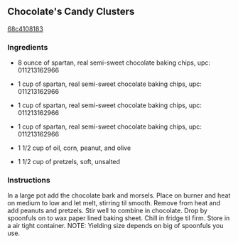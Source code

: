 ## Chocolate's Candy Clusters

[68c4108183](http://www.food.com/recipe/chocolates-candy-clusters-496295)

### Ingredients

 - 8 ounce of spartan, real semi-sweet chocolate baking chips, upc: 011213162966

 - 1 cup of spartan, real semi-sweet chocolate baking chips, upc: 011213162966

 - 1 cup of spartan, real semi-sweet chocolate baking chips, upc: 011213162966

 - 1 cup of spartan, real semi-sweet chocolate baking chips, upc: 011213162966

 - 1 1/2 cup of oil, corn, peanut, and olive

 - 1 1/2 cup of pretzels, soft, unsalted

### Instructions

In a large pot add the chocolate bark and morsels. Place on burner and heat on medium to low and let melt, stirring til smooth. Remove from heat and add peanuts and pretzels. Stir well to combine in chocolate. Drop by spoonfuls on to wax paper lined baking sheet. Chill in fridge til firm. Store in a air tight container. NOTE: Yielding size depends on big of spoonfuls you use.